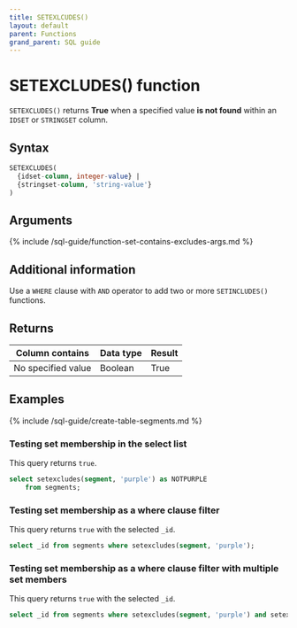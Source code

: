 ```yaml
---
title: SETEXLCUDES()
layout: default
parent: Functions
grand_parent: SQL guide
---
```


# SETEXCLUDES() function

`SETEXCLUDES()` returns **True** when a specified value **is not found** within an `IDSET` or `STRINGSET` column.

## Syntax

```sql
SETEXCLUDES(
  {idset-column, integer-value} |
  {stringset-column, 'string-value'}
)
```

## Arguments

{% include /sql-guide/function-set-contains-excludes-args.md %}

## Additional information

Use a `WHERE` clause with `AND` operator to add two or more `SETINCLUDES()` functions.

## Returns

| Column contains | Data type | Result |
|---|---|--|
| No specified value | Boolean | True |

## Examples

{% include /sql-guide/create-table-segments.md %}

### Testing set membership in the select list

This query returns `true`.

```sql
select setexcludes(segment, 'purple') as NOTPURPLE
    from segments;  
```

### Testing set membership as a where clause filter

This query returns `true` with the selected `_id`.

```sql
select _id from segments where setexcludes(segment, 'purple');
```

### Testing set membership as a where clause filter with multiple set members

This query returns `true` with the selected `_id`.

```sql
select _id from segments where setexcludes(segment, 'purple') and setexcludes(segment, 'yellow');
```
